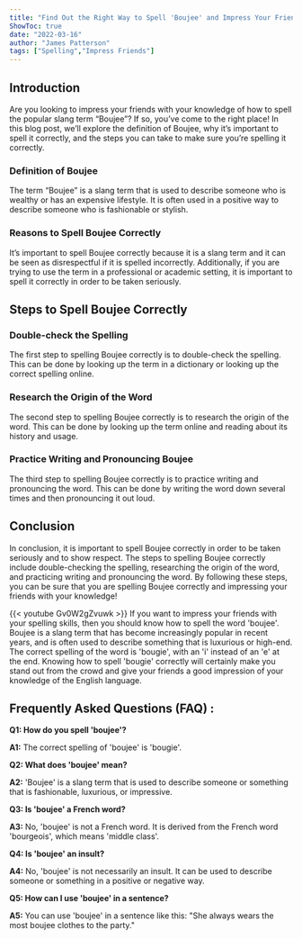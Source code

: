 ```yaml
---
title: "Find Out the Right Way to Spell 'Boujee' and Impress Your Friends!"
ShowToc: true 
date: "2022-03-16"
author: "James Patterson" 
tags: ["Spelling","Impress Friends"]
---
```

## Introduction

Are you looking to impress your friends with your knowledge of how to spell the popular slang term “Boujee”? If so, you’ve come to the right place! In this blog post, we’ll explore the definition of Boujee, why it’s important to spell it correctly, and the steps you can take to make sure you’re spelling it correctly.

### Definition of Boujee

The term “Boujee” is a slang term that is used to describe someone who is wealthy or has an expensive lifestyle. It is often used in a positive way to describe someone who is fashionable or stylish.

### Reasons to Spell Boujee Correctly

It’s important to spell Boujee correctly because it is a slang term and it can be seen as disrespectful if it is spelled incorrectly. Additionally, if you are trying to use the term in a professional or academic setting, it is important to spell it correctly in order to be taken seriously.

## Steps to Spell Boujee Correctly

### Double-check the Spelling

The first step to spelling Boujee correctly is to double-check the spelling. This can be done by looking up the term in a dictionary or looking up the correct spelling online.

### Research the Origin of the Word

The second step to spelling Boujee correctly is to research the origin of the word. This can be done by looking up the term online and reading about its history and usage.

### Practice Writing and Pronouncing Boujee

The third step to spelling Boujee correctly is to practice writing and pronouncing the word. This can be done by writing the word down several times and then pronouncing it out loud.

## Conclusion

In conclusion, it is important to spell Boujee correctly in order to be taken seriously and to show respect. The steps to spelling Boujee correctly include double-checking the spelling, researching the origin of the word, and practicing writing and pronouncing the word. By following these steps, you can be sure that you are spelling Boujee correctly and impressing your friends with your knowledge!

{{< youtube Gv0W2gZvuwk >}} 
If you want to impress your friends with your spelling skills, then you should know how to spell the word 'boujee'. Boujee is a slang term that has become increasingly popular in recent years, and is often used to describe something that is luxurious or high-end. The correct spelling of the word is 'bougie', with an 'i' instead of an 'e' at the end. Knowing how to spell 'bougie' correctly will certainly make you stand out from the crowd and give your friends a good impression of your knowledge of the English language.

## Frequently Asked Questions (FAQ) :
**Q1: How do you spell 'boujee'?**

**A1:** The correct spelling of 'boujee' is 'bougie'.

**Q2: What does 'boujee' mean?**

**A2:** 'Boujee' is a slang term that is used to describe someone or something that is fashionable, luxurious, or impressive.

**Q3: Is 'boujee' a French word?**

**A3:** No, 'boujee' is not a French word. It is derived from the French word 'bourgeois', which means 'middle class'.

**Q4: Is 'boujee' an insult?**

**A4:** No, 'boujee' is not necessarily an insult. It can be used to describe someone or something in a positive or negative way.

**Q5: How can I use 'boujee' in a sentence?**

**A5:** You can use 'boujee' in a sentence like this: "She always wears the most boujee clothes to the party."





